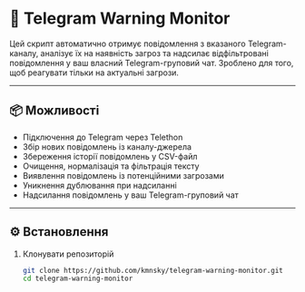 # 🚨 Telegram Warning Monitor

Цей скрипт автоматично отримує повідомлення з вказаного Telegram-каналу, аналізує їх на наявність загроз та надсилає відфільтровані повідомлення у ваш власний Telegram-груповий чат.
Зроблено для того, щоб реагувати тільки на актуальні загрози.

---

## 📦 Можливості

- Підключення до Telegram через Telethon  
- Збір нових повідомлень із каналу-джерела  
- Збереження історії повідомлень у CSV-файл  
- Очищення, нормалізація та фільтрація тексту  
- Виявлення повідомлень із потенційними загрозами  
- Уникнення дублювання при надсиланні  
- Надсилання повідомлень у ваш Telegram-груповий чат  

---

## ⚙️ Встановлення

1. Клонувати репозиторій  
   ```bash
   git clone https://github.com/kmnsky/telegram-warning-monitor.git
   cd telegram-warning-monitor


